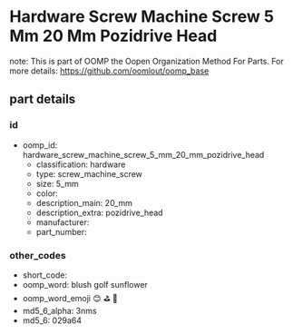 # Hardware Screw Machine Screw 5 Mm 20 Mm Pozidrive Head  

note: This is part of OOMP the Oopen Organization Method For Parts. For more details: https://github.com/oomlout/oomp_base

##  part details





### id
* oomp_id: hardware_screw_machine_screw_5_mm_20_mm_pozidrive_head
  * classification: hardware
  * type: screw_machine_screw
  * size: 5_mm
  * color: 
  * description_main: 20_mm
  * description_extra: pozidrive_head
  * manufacturer: 
  * part_number: 

### other_codes
* short_code: 
* oomp_word: blush golf sunflower
* oomp_word_emoji :blush: :golf: :sunflower:
* md5_6_alpha: 3nms
* md5_6: 029a64